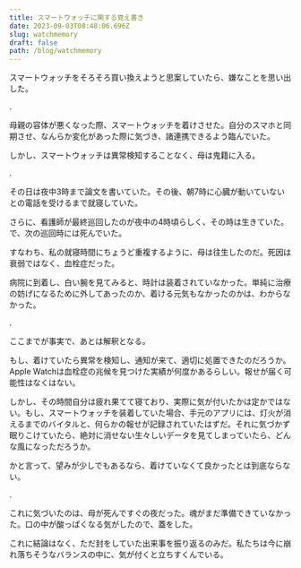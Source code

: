 ```yaml
---
title: スマートウォッチに関する覚え書き
date: 2023-09-03T08:48:06.696Z
slug: watchmemory
draft: false
path: /blog/watchmemory
---
```

スマートウォッチをそろそろ買い換えようと思案していたら、嫌なことを思い出した。

.

母親の容体が悪くなった際、スマートウォッチを着けさせた。自分のスマホと同期させ、なんらか変化があった際に気づき、諸連携できるよう臨んでいた。

しかし、スマートウォッチは異常検知することなく、母は鬼籍に入る。



.

その日は夜中3時まで論文を書いていた。その後、朝7時に心臓が動いていないとの電話を受けるまで就寝していた。

さらに、看護師が最終巡回したのが夜中の4時頃らしく、その時は生きていた。で、次の巡回時には死んでいた。

すなわち、私の就寝時間にちょうど重複するように、母は往生したのだ。死因は衰弱ではなく、血栓症だった。

病院に到着し、白い腕を見てみると、時計は装着されていなかった。単純に治療の妨げになるために外してあったのか、着ける元気もなかったのかは、わからなかった。

.

ここまでが事実で、あとは解釈となる。

もし、着けていたら異常を検知し、通知が来て、適切に処置できたのだろうか。Apple Watchは血栓症の兆候を見つけた実績が何度かあるらしい。報せが届く可能性はなくはない。

しかし、その時間自分は疲れ果てて寝ており、実際に気が付いたかは定かではない。もし、スマートウォッチを装着していた場合、手元のアプリには、灯火が消えるまでのバイタルと、何らかの報せが記録されていたはずだ。それに気づかず眠りこけていたら、絶対に消せない生々しいデータを見てしまっていたら、どんな風になっただろうか。

かと言って、望みが少しでもあるなら、着けていなくて良かったとは到底ならない。

.

これに気づいたのは、母が死んですぐの夜だった。魂がまだ準備できていなかった。口の中が酸っぱくなる気がしたので、蓋をした。

これに結論はなく、ただ封をしていた出来事を振り返るのみだ。私たちは今に崩れ落ちそうなバランスの中に、気が付くと立ちすくんでいる。
